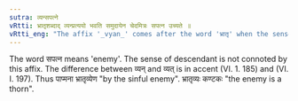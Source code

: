 ```yaml
---
sutra: व्यन्सपत्ने
vRtti: भ्रातृशब्दाद् व्यन्प्रत्ययो भवति समुदायेन चेदमित्रः सपत्न उच्यते ॥
vRtti_eng: "The affix '_vyan_' comes after the word 'भ्रातृ' when the sense is that of 'an enemy'."
---
```

The word सपत्न means 'enemy'. The sense of descendant is not connoted by this affix. The difference between व्यन् and व्यत् is in accent (VI. 1. 185) and (VI. I. 197). Thus पाप्मना भ्रातृव्येण "by the sinful enemy". भ्रातृव्यः कण्टकः "the enemy is a thorn".
